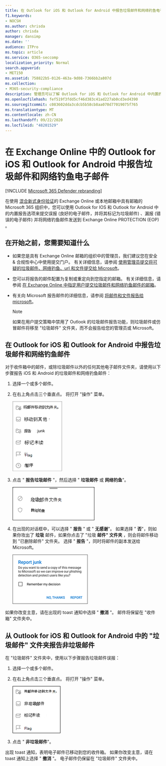 ```yaml
---
title: 在 Outlook for iOS 和 Outlook for Android 中报告垃圾邮件和网络钓鱼电子邮件
f1.keywords:
- NOCSH
ms.author: chrisda
author: chrisda
manager: dansimp
ms.date: ''
audience: ITPro
ms.topic: article
ms.service: O365-seccomp
localization_priority: Normal
search.appverid:
- MET150
ms.assetid: 758822b5-0126-463a-9d08-7366bb2a807d
ms.collection:
- M365-security-compliance
description: 管理员可以了解 Outlook for iOS 和 Outlook for Android 中内置的 "垃圾邮件"、"非垃圾邮件" 和 "仿冒电子邮件报告" 选项。
ms.openlocfilehash: fef519f3fdd5cf46d383c41ad227ab0cd3ed4390
ms.sourcegitcommit: c083602dda3cdcb5b58cb8aa070d77019075f765
ms.translationtype: MT
ms.contentlocale: zh-CN
ms.lasthandoff: 09/22/2020
ms.locfileid: "48201529"
---
```

# <a name="report-junk-and-phishing-email-in-outlook-for-ios-and-android-in-exchange-online"></a>在 Exchange Online 中的 Outlook for iOS 和 Outlook for Android 中报告垃圾邮件和网络钓鱼电子邮件

[!INCLUDE [Microsoft 365 Defender rebranding](../includes/microsoft-defender-for-office.md)]


在使用 [混合新式身份验证](https://docs.microsoft.com/microsoft-365/enterprise/hybrid-modern-auth-overview?view=o365-worldwide)的 Exchange Online 或本地邮箱中具有邮箱的 Microsoft 365 组织中，您可以使用 Outlook for IOS 和 Outlook for Android 中的内置报告选项来提交误报 (良好的电子邮件，并将其标记为垃圾邮件) 、漏报 (错误的电子邮件) 并将网络钓鱼邮件发送到 Exchange Online PROTECTION (EOP) 。

## <a name="what-do-you-need-to-know-before-you-begin"></a>在开始之前，您需要知道什么

- 如果您是具有 Exchange Online 邮箱的组织中的管理员，我们建议您在安全 & 合规性中心中使用提交门户。 有关详细信息，请参阅 [使用管理员提交将可疑的垃圾邮件、网络钓鱼、url 和文件提交给 Microsoft](admin-submission.md)。

- 您可以将报告的邮件配置为复制或重定向到您指定的邮箱。 有关详细信息，请参阅 [在 Exchange Online 中指定用户提交垃圾邮件和网络钓鱼邮件的邮箱](user-submission.md)。

- 有关向 Microsoft 报告邮件的详细信息，请参阅 [将邮件和文件报告给 microsoft](report-junk-email-messages-to-microsoft.md)。

  > [!NOTE]
  > 如果在用户提交策略中禁用了 Outlook 的垃圾邮件报告功能，则垃圾邮件或仿冒邮件将移至 "垃圾邮件" 文件夹，而不会报告给您的管理员或 Microsoft。

## <a name="report-spam-and-phishing-messages-in-outlook-for-ios-and-android"></a>在 Outlook for iOS 和 Outlook for Android 中报告垃圾邮件和网络钓鱼邮件

对于收件箱中的邮件，或除垃圾邮件以外的任何其他电子邮件文件夹，请使用以下步骤报告 iOS 和 Android 的垃圾邮件和网络钓鱼邮件：

1. 选择一个或多个邮件。
2. 在右上角点击三个垂直点。 将打开 "操作" 菜单。

   ![从 "操作" 菜单报告垃圾邮件或仿冒电子邮件](../../media/Android-report-as-junk-dialog.png)

3. 点击 " **报告垃圾邮件** "，然后选择 " **垃圾邮件** 或 **网络钓鱼**"。

   ![报告垃圾邮件或网络钓鱼电子邮件](../../media/Android-report-junk-or-phishing.png)

4. 在出现的对话框中，可以选择 " **报告** " 或 " **无感谢**"。 如果选择 " **否**"，则如果你攻出了 **垃圾** 邮件，如果你点击了 "垃圾 **邮件" 文件夹** ，则会将邮件移动到 "已删除邮件" 文件夹。 选择 " **报告** "，同时将邮件的副本发送给 Microsoft。

   ![报告垃圾邮件或网络钓鱼电子邮件报告选项](../../media/Android-junk-email-reporting-options.png)

如果你改变主意，请在出现的 toast 通知中选择 " **撤消** "。 邮件将保留在 "收件箱" 文件夹中。

## <a name="report-non-spam-messages-from-the-junk-folder-in-outlook-for-ios-and-android"></a>从 Outlook for iOS 和 Outlook for Android 中的 "垃圾邮件" 文件夹报告非垃圾邮件

在 "垃圾邮件" 文件夹中，使用以下步骤报告垃圾邮件误报：

1. 选择一个或多个邮件。
2. 在右上角点击三个垂直点。 将打开 "操作" 菜单。

   ![从 "操作" 菜单报告非垃圾邮件](../../media/Android-not-junk-email.png)

3. 点击 " **非垃圾邮件**"。

出现 toast 通知，表明电子邮件已移动到您的收件箱。 如果你改变主意，请在 toast 通知上选择 " **撤消** "。 电子邮件仍保留在 "垃圾邮件" 文件夹中。
